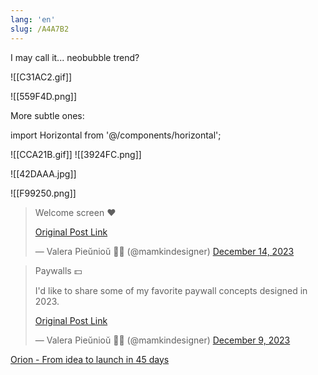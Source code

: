 ```yaml
---
lang: 'en'
slug: /A4A7B2
---
```


I may call it... neobubble trend?

![[C31AC2.gif]]

![[559F4D.png]]

More subtle ones:

import Horizontal from '@/components/horizontal';

<Horizontal>

![[CCA21B.gif]]
![[3924FC.png]]

</Horizontal>

![[42DAAA.jpg]]

![[F99250.png]]

<blockquote class="twitter-tweet">

Welcome screen ❤

[Original Post Link](https://t.co/N5m9hL2FVp)

&mdash; Valera Pieŭnioŭ 💙💛 (@mamkindesigner) [December 14, 2023](https://twitter.com/mamkindesigner/status/1735223233375526958?ref_src=twsrc%5Etfw)

</blockquote>

<blockquote class="twitter-tweet">

Paywalls 💵

I&#39;d like to share some of my favorite paywall concepts designed in 2023.

[Original Post Link](https://t.co/gyscKdXTz4)

&mdash; Valera Pieŭnioŭ 💙💛 (@mamkindesigner) [December 9, 2023](https://twitter.com/mamkindesigner/status/1733454088183193612?ref_src=twsrc%5Etfw)

</blockquote>

[Orion - From idea to launch in 45 days](https://www.lux.camera/orion-from-idea-to-launch-in-45-days/)
